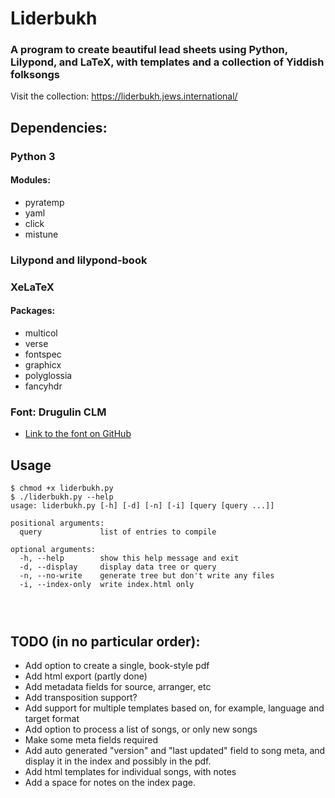 # Liderbukh
### A program to create beautiful lead sheets using Python, Lilypond, and LaTeX, with templates and a collection of Yiddish folksongs

Visit the collection: https://liderbukh.jews.international/

## Dependencies:
### Python 3
#### Modules:
* pyratemp
* yaml
* click
* mistune

### Lilypond and lilypond-book
### XeLaTeX
#### Packages:
* multicol
* verse
* fontspec
* graphicx
* polyglossia
* fancyhdr

### Font: Drugulin CLM
* [Link to the font on GitHub](https://github.com/derpayatz/fonts/tree/master/Fonts/Hebrew%20Letters%20only/Culmus%20Project%20(GPL%20and%20GPL%2BFE)/Maxim%20Iorsh%20(GPL)/Basic%20Fonts/Drugulin "Drugulin CLM on GitHub")

## Usage
```
$ chmod +x liderbukh.py
$ ./liderbukh.py --help
usage: liderbukh.py [-h] [-d] [-n] [-i] [query [query ...]]

positional arguments:
  query             list of entries to compile

optional arguments:
  -h, --help        show this help message and exit
  -d, --display     display data tree or query
  -n, --no-write    generate tree but don't write any files
  -i, --index-only  write index.html only




```
## TODO (in no particular order):

* Add option to create a single, book-style pdf 
* Add html export (partly done)
* Add metadata fields for source, arranger, etc
* Add transposition support?
* Add support for multiple templates based on, for example, language and target format
* Add option to process a list of songs, or only new songs 
* Make some meta fields required
* Add auto generated "version" and "last updated" field to song meta, and display it in the index and possibly in the pdf.
* Add html templates for individual songs, with notes
* Add a space for notes on the index page.
